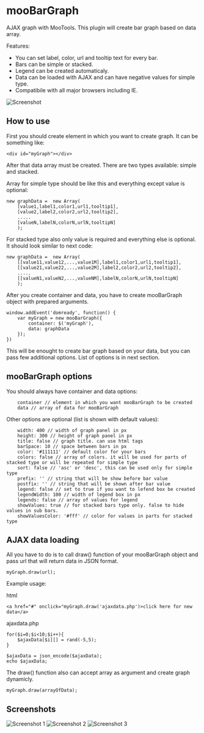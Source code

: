 mooBarGraph
===========

AJAX graph with MooTools. This plugin will create bar graph based on data array. 

Features:
- You can set label, color, url and tooltip text for every bar.
- Bars can be simple or stacked.
- Legend can be created automaticaly.
- Data can be loaded with AJAX and can have negative values for simple type.
- Compatibile with all major browsers including IE.

![Screenshot](http://workshop.rs/projects/moobargraph/screenshot-1.png)


How to use
----------

First you should create element in which you want to create graph. It can be something like:

	<div id="myGraph"></div>

After that data array must be created. There are two types available: simple and stacked.

Array for simple type should be like this and everything except value is optional:

	new graphData =  new Array(
		[value1,label1,color1,url1,tooltip1],
		[value2,label2,color2,url2,tooltip2],
		.....
		[valueN,labelN,colorN,urlN,tooltipN]
		);
		

For stacked type also only value is required and everything else is optional. It should look similar to next code:

	new graphData =  new Array(
		[[value11,value12,...,value1M],label1,color1,url1,tooltip1],
		[[value21,value22,...,value2M],label2,color2,url2,tooltip2],
		.....
		[[valueN1,valueN2,...,valueNM],labelN,colorN,urlN,tooltipN]
		);

After you create container and data, you have to create mooBarGraph object with prepared arguments.

	window.addEvent('domready', function() {
	    var myGraph = new mooBarGraph({
	    	container: $('myGraph'),
	    	data: graphData
	    });
	})

This will be enought to create bar graph based on your data, but you can pass few additional options. List of options is in next section.


mooBarGraph options
-------------------

You should always have container and data options:

		container // element in which you want mooBarGraph to be created
		data // array of data for mooBarGraph
		
Other options are optional (list is shown with default values):

		width: 400 // width of graph panel in px
		height: 300 // height of graph panel in px
		title: false // graph title. can use html tags 		
		barSpace: 10 // space between bars in px
		color: '#111111' // default color for your bars
		colors: false // array of colors. it will be used for parts of stacked type or will be repeated for simple type
		sort: false // 'asc' or 'desc', this can be used only for simple type
		prefix: '' // string that will be show before bar value
		postfix: '' // string that will be shown after bar value
		legend: false // set to true if you want to lefend box be created
		legendWidth: 100 // width of legend box in px
		legends: false // array of values for legend
		showValues: true // for stacked bars type only. false to hide values in sub bars.
		showValuesColor: '#fff' // color for values in parts for stacked type
	

AJAX data loading 
-----------------

All you have to do is to call draw() function of your mooBarGraph object and pass url that will return data in JSON format.

	myGraph.draw(url);
	
Example usage:

html

	<a href="#" onclick="myGraph.draw('ajaxdata.php')>click here for new data</a>	

ajaxdata.php

	for($i=0;$i<10;$i++){
		$ajaxData[$i][] = rand(-5,5);
	}

	$ajaxData = json_encode($ajaxData);
	echo $ajaxData;
	
	
The draw() function also can accept array as argument and create graph dynamicly.

	myGraph.draw(arrayOfData);

Screenshots
-----------

![Screenshot 1](http://workshop.rs/projects/moobargraph/screenshot-1.png)
![Screenshot 2](http://workshop.rs/projects/moobargraph/screenshot-2.png)
![Screenshot 3](http://workshop.rs/projects/moobargraph/screenshot-3.png)
 